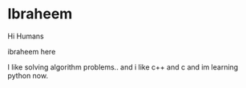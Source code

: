 # Ibraheem


Hi Humans


ibraheem here

I like solving algorithm problems..
and i like c++ and c
and im learning python now.
